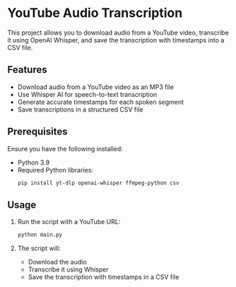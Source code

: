 # YouTube Audio Transcription

This project allows you to download audio from a YouTube video, transcribe it using OpenAI Whisper, and save the transcription with timestamps into a CSV file.

## Features
- Download audio from a YouTube video as an MP3 file
- Use Whisper AI for speech-to-text transcription
- Generate accurate timestamps for each spoken segment
- Save transcriptions in a structured CSV file

## Prerequisites
Ensure you have the following installed:

- Python 3.9
- Required Python libraries:
  ```sh
  pip install yt-dlp openai-whisper ffmpeg-python csv
  ```
## Usage

1. Run the script with a YouTube URL:
   ```sh
   python main.py
   ```

2. The script will:
   - Download the audio
   - Transcribe it using Whisper
   - Save the transcription with timestamps in a CSV file

